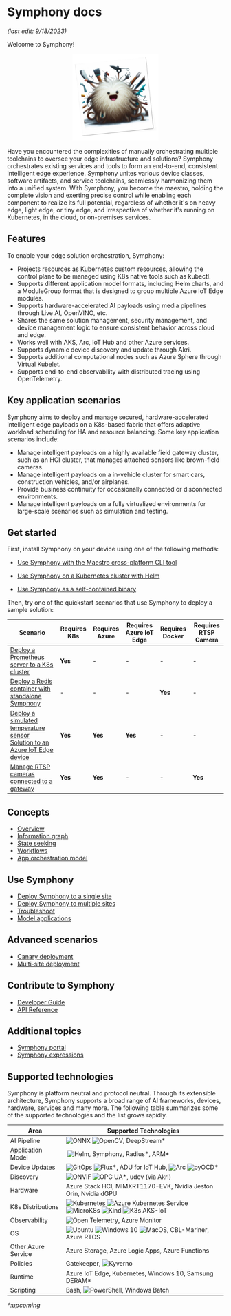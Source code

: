 # Symphony docs

_(last edit: 9/18/2023)_

Welcome to Symphony!

<div align="center">
  <img src="./symphony-book/images/symphony.png" alt="Symphony" width="200" height="200">
</div>

Have you encountered the complexities of manually orchestrating multiple toolchains to oversee your edge infrastructure and solutions? Symphony orchestrates existing services and tools to form an end-to-end, consistent intelligent edge experience. Symphony unites various device classes, software artifacts, and service toolchains, seamlessly harmonizing them into a unified system. With Symphony, you become the maestro, holding the complete vision and exerting precise control while enabling each component to realize its full potential, regardless of whether it's on heavy edge, light edge, or tiny edge, and irrespective of whether it's running on Kubernetes, in the cloud, or on-premises services.

## Features

To enable your edge solution orchestration, Symphony:

* Projects resources as Kubernetes custom resources, allowing the control plane to be managed using K8s native tools such as kubectl.
* Supports different application model formats, including Helm charts, and a ModuleGroup format that is designed to group multiple Azure IoT Edge modules.
* Supports hardware-accelerated AI payloads using media pipelines through Live AI, OpenVINO, etc.
* Shares the same solution management, security management, and device management logic to ensure consistent behavior across cloud and edge.
* Works well with AKS, Arc, IoT Hub and other Azure services.
* Supports dynamic device discovery and update through Akri.
* Supports additional computational nodes such as Azure Sphere through Virtual Kubelet.
* Supports end-to-end observability with distributed tracing using OpenTelemetry.


## Key application scenarios

Symphony aims to deploy and manage secured, hardware-accelerated intelligent edge payloads on a K8s-based fabric that offers adaptive workload scheduling for HA and resource balancing. Some key application scenarios include:

* Manage intelligent payloads on a highly available field gateway cluster, such as an HCI cluster, that manages attached sensors like brown-field cameras.
* Manage intelligent payloads on a in-vehicle cluster for smart cars, construction vehicles, and/or airplanes.
* Provide business continuity for occasionally connected or disconnected environments.
* Manage intelligent payloads on a fully virtualized environments for large-scale scenarios such as simulation and testing.

## Get started

First, install Symphony on your device using one of the following methods:

* [Use Symphony with the Maestro cross-platform CLI tool](./symphony-book/quick_start/quick_start_maestro.md)

* [Use Symphony on a Kubernetes cluster with Helm](./symphony-book/quick_start/quick_start_helm.md)

* [Use Symphony as a self-contained binary](./symphony-book/quick_start/quick_start_binary.md)

Then, try one of the quickstart scenarios that use Symphony to deploy a sample solution:

| Scenario | Requires K8s | Requires Azure | Requires Azure IoT Edge| Requires Docker | Requires RTSP Camera |
|--------|--------|--------|--------|--------|--------|
| [Deploy a Prometheus server to a K8s cluster](./symphony-book/quick_start/deploy_prometheus_k8s.md) | **Yes** | - | - | - | - |
| [Deploy a Redis container with standalone Symphony](./symphony-book/quick_start/deploy_redis_no_k8s.md)| - | - | - | **Yes** | - |
| [Deploy a simulated temperature sensor Solution to an Azure IoT Edge device](./symphony-book/quick_start/deploy_solution_to_azure_iot_edge.md) | **Yes** | **Yes** | **Yes** | - | - |
| [Manage RTSP cameras connected to a gateway](./symphony-book/quick_start/manage_rtsp_cameras.md) | **Yes** | **Yes** | - | - | **Yes** |

## Concepts

* [Overview](./symphony-book/concepts/overview.md)
* [Information graph](./symphony-book/concepts/information_graph.md)
* [State seeking](./symphony-book/concepts/state_seeking.md)
* [Workflows](./symphony-book/concepts/workflows.md)
* [App orchestration model](./symphony-book/concepts/orchestration_model.md)

## Use Symphony

* [Deploy Symphony to a single site](./symphony-book/build_deployment/deploy.md)
* [Deploy Symphony to multiple sites](./symphony-book/build_deployment/multisite-deploy.md)
* [Troubleshoot](./symphony-book/dev-guide/troubleshooting.md)
* [Model applications](./symphony-book/solution-management/solution-management.md)

## Advanced scenarios

* [Canary deployment](./symphony-book/scenarios/canary-deployment.md)
* [Multi-site deployment](./symphony-book/scenarios/multisite-deployment.md)

## Contribute to Symphony

* [Developer Guide](./symphony-book/dev-guide/getting-started.md)
* [API Reference](./symphony-book/api/api.md)

## Additional topics

* [Symphony portal](./symphony-book/portals/overview.md)
* [Symphony expressions](./symphony-book/uom/property-expressions.md)

## Supported technologies

Symphony is platform neutral and protocol neutral. Through its extensible architecture, Symphony supports a broad range of AI frameworks, devices, hardware, services and many more. The following table summarizes some of the supported technologies and the list grows rapidly.

| Area | Supported Technologies |
|--------|--------|
| AI Pipeline | ![ONNX](./symphony-book/images/onnx.png) ![OpenCV](./symphony-book/images/opencv.png), DeepStream* |
| Application Model | ![Helm](./symphony-book/images/helm.png), Symphony, Radius*, ARM* |
| Device Updates | ![GitOps](./symphony-book/images/gitops.png) ![Flux](./symphony-book/images/flux.png)\*, ADU for IoT Hub, ![Arc](./symphony-book/images/arc.png) ![pyOCD](./symphony-book/images/pyocd.png)\*|
| Discovery | ![ONVIF](./symphony-book/images/onvif.png) ![OPC UA](./symphony-book/images/opcua.png)\*, udev (via Akri) |
| Hardware | Azure Stack HCI, MIMXRT1170-EVK, Nvidia Jeston Orin, Nvidia dGPU |
| K8s Distributions | ![Kubernetes](./symphony-book/images/k8s.png) ![Azure Kubernetes Service](./symphony-book/images/aks.png) ![MicroK8s](./symphony-book/images/microk8s.png) ![Kind](./symphony-book/images/kind.png) ![K3s](./symphony-book/images/k3s.png) AKS-IoT |
| Observability | ![Open Telemetry](./symphony-book/images/open-telemetry.png), Azure Monitor |
| OS | ![Ubuntu](./symphony-book/images/ubuntu.png) ![Windows 10](./symphony-book/images/windows.png) ![MacOS](./symphony-book/images/macos.png), CBL-Mariner, Azure RTOS |
| Other Azure Service | Azure Storage, Azure Logic Apps, Azure Functions |
| Policies | Gatekeeper, ![Kyverno](./symphony-book/images/kyverno.png) |
| Runtime | Azure IoT Edge, Kubernetes, Windows 10, Samsung DERAM* |
| Scripting | Bash, ![PowerShell](./symphony-book/images/powershell.png), Windows Batch |

_*:upcoming_